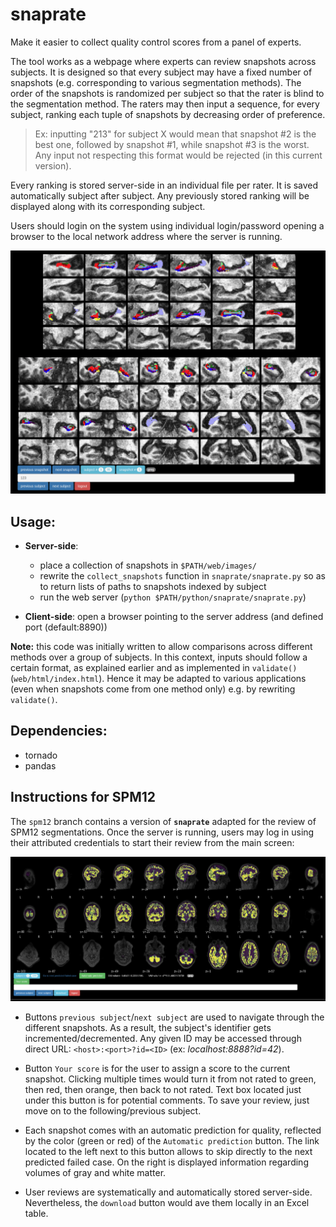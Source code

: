# snaprate

Make it easier to collect quality control scores from a panel of experts.

The tool works as a webpage where experts can review snapshots across subjects.
It is designed so that every subject may have a fixed number of snapshots
(e.g. corresponding to various segmentation methods).
The order of the snapshots is randomized per subject so that the rater is blind
to the segmentation method.
The raters may then input a sequence, for every subject, ranking each tuple of
snapshots by decreasing order of preference.

> Ex: inputting "213" for subject X would mean that snapshot #2 is the best one,
followed by snapshot #1, while snapshot #3 is the worst. Any input not respecting
this format would be rejected (in this current version).

Every ranking is stored server-side in an individual file per rater. It is saved
 automatically subject after subject. Any previously stored ranking will be
  displayed along with its corresponding subject.

Users should login on the system using individual login/password opening a
browser to the local network address where the server is running.

![screenshot1.png](screenshot1.png)

## Usage:

- **Server-side**:
  - place a collection of snapshots in `$PATH/web/images/`
  - rewrite the `collect_snapshots` function in `snaprate/snaprate.py` so as to
     return lists of paths to snapshots indexed by subject
  - run the web server (`python $PATH/python/snaprate/snaprate.py`)

- **Client-side**: open a browser pointing to the server address (and defined
  port (default:8890))

**Note:** this code was initially written to allow comparisons across different
methods over a group of subjects. In this context, inputs should follow a
certain format, as explained earlier and as implemented in `validate()`
(`web/html/index.html`).
Hence it may be adapted to various applications (even when snapshots come from
  one method only) e.g. by rewriting `validate()`.

## Dependencies:

- tornado
- pandas


## Instructions for SPM12

The `spm12` branch contains a version of **`snaprate`** adapted for the review
of SPM12 segmentations. Once the server is running, users may log in using their
attributed credentials to start their review from the main screen:

![screenshot2.png](screenshot2.png)

- Buttons `previous subject`/`next subject` are used to navigate through the
different snapshots. As a result, the subject's identifier gets
 incremented/decremented. Any given ID may be accessed through direct URL:
 `<host>:<port>?id=<ID>` (ex: *localhost:8888?id=42*).

- Button `Your score` is for the user to assign a score to the current snapshot. Clicking multiple times would turn it from not rated to green, then red, then orange,
then back to not rated. Text box located just under this button is for
potential comments. To save your review, just move on to the following/previous
subject.

- Each snapshot comes with an automatic prediction for quality, reflected by the
color (green or red) of the `Automatic prediction` button. The link located to
the left next to this button allows to skip directly to the next predicted
failed case.
On the right is displayed information regarding volumes of gray and white
matter.

- User reviews are systematically and automatically stored server-side.
Nevertheless, the `download` button would ave them locally in an Excel table.
